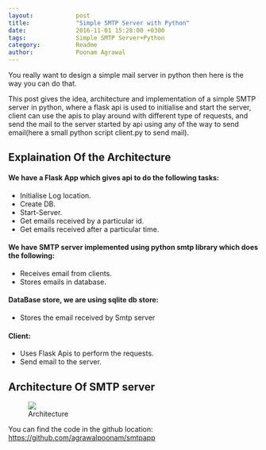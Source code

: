 ```yaml
---
layout:            post
title:             "Simple SMTP Server with Python"
date:              2016-11-01 15:28:00 +0300
tags:              Simple SMTP Server+Python
category:          Readme
author:            Poonam Agrawal
---
```

You really want to design a simple mail server in python then here is the way you can do that.

This post gives the idea, architecture and implementation of a simple SMTP server in python, where a flask api is used to initialise and start the server, client can use the apis to play around with different type of requests, and send the mail to the server started by api using any of the way to send email(here a small python script client.py to send mail).



## Explaination Of the Architecture

#### We have a Flask App which gives api to do the following tasks:

- Initialise Log location.
- Create DB.
- Start-Server.
- Get emails received by a particular id.
- Get emails received after a particular time.

#### We have SMTP server implemented using python smtp library which does the following:

- Receives email from clients.
- Stores emails in database.

#### DataBase store, we are using sqlite db store:

- Stores the email received by Smtp server

#### Client:

- Uses Flask Apis to perform the requests.
- Send email to the server.



## Architecture Of SMTP server

<div>

<figure>
<img src="{{ site.github.url }}/media/img/Architecture_smtp.png" />
<figcaption>Architecture</figcaption>
</figure>

</div>

You can find the code in the github location: <a href="https://github.com/agrawalpoonam/smtpapp">
https://github.com/agrawalpoonam/smtpapp
</a>


